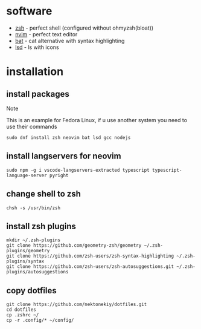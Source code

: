 # software

- [zsh](https://github.com/zsh-users/zsh) - perfect shell (configured without ohmyzsh(bloat))
- [nvim](https://github.com/neovim/neovim) - perfect text editor
- [bat](https://github.com/sharkdp/bat) - cat alternative with syntax highlighting
- [lsd](https://github.com/lsd-rs/lsd) - ls with icons

# installation

## install packages

> [!NOTE]
> This is an example for Fedora Linux, if u use another system you need to use their commands

```
sudo dnf install zsh neovim bat lsd gcc nodejs
```

## install langservers for neovim

```
sudo npm -g i vscode-langservers-extracted typescript typescript-language-server pyright
```

## change shell to zsh

```
chsh -s /usr/bin/zsh
```

## install zsh plugins
```
mkdir ~/.zsh-plugins
git clone https://github.com/geometry-zsh/geometry ~/.zsh-plugins/geometry
git clone https://github.com/zsh-users/zsh-syntax-highlighting ~/.zsh-plugins/syntax
git clone https://github.com/zsh-users/zsh-autosuggestions.git ~/.zsh-plugins/autosuggestions
```

## copy dotfiles

```
git clone https://github.com/nektonekiy/dotfiles.git
cd dotfiles
cp .zshrc ~/
cp -r .config/* ~/config/ 
```


